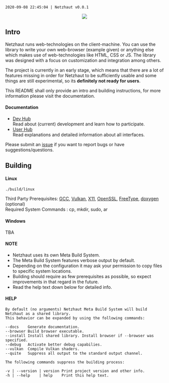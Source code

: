 ```2020-09-08 22:45:04 | Netzhaut v0.0.1```

<div align="center"> 
<img src="data/logo/Netzhaut_Banner.png"/> 
</div> 

## Intro

Netzhaut runs web-technologies on the client-machine. You can use the library to write your own web-browser (example given) or anything else which makes use of web-technologies like HTML, CSS or JS. The library was designed with a focus on customization and integration among others.

The project is currently in an early stage, which means that there are a lot of features missing in order for Netzhaut to be sufficiently usable and some things are still experimental, so its **definitely not ready for users**.

This README shall only provide an intro and building instructions, for more information please visit the documentation.

#### Documentation

* [Dev Hub](https://dajofrey.github.io/Netzhaut/DevHub/html/Main.html)  
  Read about (current) development and learn how to participate.
* [User Hub](https://dajofrey.github.io/Netzhaut/UserHub/html/index.html)  
  Read explanations and detailed information about all interfaces.

Please submit an [issue](https://github.com/DajoFrey/Netzhaut/issues/new) if you want to report bugs or have suggestions/questions.

## Building

#### Linux

```bash
./build/linux
```

Third Party Prerequisites: [GCC], [Vulkan], [X11], [OpenSSL], [FreeType], [doxygen] (optional)  
Required System Commands : cp, mkdir, sudo, ar  

#### Windows
TBA  

#### NOTE
* Netzhaut uses its own Meta Build System.  
* The Meta Build System features verbose output by default.  
* Depending on the configuration it may ask your permission to copy files to specific system locations.  
* Building should require as few prerequisites as possible, so expect improvements in that regard in the future.  
* Read the help text down below for detailed info. 

[FreeType]: https://www.freetype.org/
[GCC]: https://gcc.gnu.org/
[CMake]: https://cmake.org/
[Make]: https://www.gnu.org/software/make/
[Vulkan]: https://www.khronos.org/vulkan/
[X11]: https://en.wikipedia.org/wiki/X_Window_System
[msbuild]: https://visualstudio.microsoft.com/de/downloads/ 
[doxygen]: http://www.doxygen.nl/
[Git]: https://git-scm.com/
[OpenSSL]: https://www.openssl.org/ 

#### HELP
```
By default (no arguments) Netzhaut Meta Build System will build Netzhaut as a shared library.
This behavior can be expanded by using the following commands:

--docs    Generate documentation.
--browser Build browser executable.
--install Install shared library. Install browser if --browser was specified.
--debug   Activate better debug capabilies.
--vulkan  Compile Vulkan shaders.
--quite   Suppress all output to the standard output channel.

The following commands suppress the building process:

-v | --version | version Print project version and other info.
-h | --help    | help    Print this help text.
```

